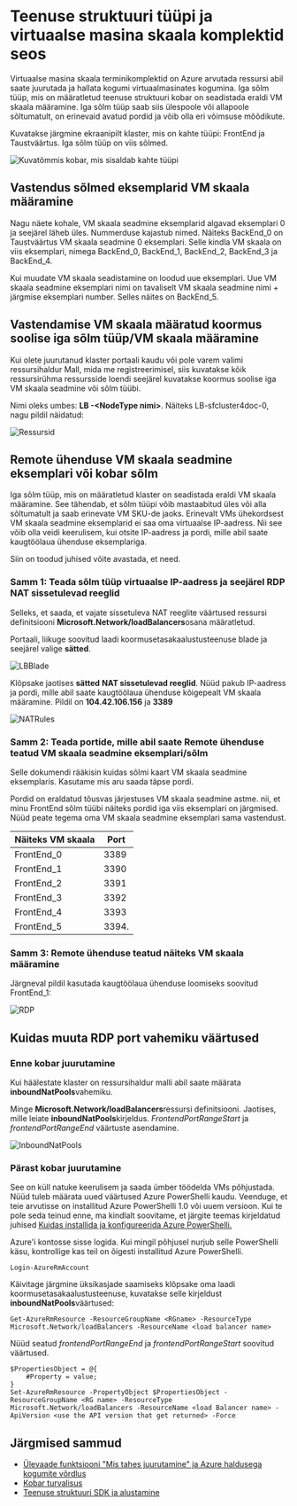 <properties
   pageTitle="Teenuse struktuuri tüüpi ja VM skaala komplektid | Microsoft Azure'i"
   description="Kirjeldatakse, kuidas teenuse struktuuri tüüpi seotud VM skaala komplektid ja kuidas kaugtöölaua ühenduse VM skaala seadmine eksemplari või kobar sõlm."
   services="service-fabric"
   documentationCenter=".net"
   authors="ChackDan"
   manager="timlt"
   editor=""/>

<tags
   ms.service="service-fabric"
   ms.devlang="dotnet"
   ms.topic="article"
   ms.tgt_pltfrm="NA"
   ms.workload="NA"
   ms.date="09/09/2016"
   ms.author="chackdan"/>


# <a name="the-relationship-between-service-fabric-node-types-and-virtual-machine-scale-sets"></a>Teenuse struktuuri tüüpi ja virtuaalse masina skaala komplektid seos

Virtuaalse masina skaala terminikomplektid on Azure arvutada ressursi abil saate juurutada ja hallata kogumi virtuaalmasinates kogumina. Iga sõlm tüüp, mis on määratletud teenuse struktuuri kobar on seadistada eraldi VM skaala määramine. Iga sõlm tüüp saab siis ülespoole või allapoole sõltumatult, on erinevaid avatud pordid ja võib olla eri võimsuse mõõdikute.

Kuvatakse järgmine ekraanipilt klaster, mis on kahte tüüpi: FrontEnd ja Taustväärtus.  Iga sõlm tüüp on viis sõlmed.

![Kuvatõmmis kobar, mis sisaldab kahte tüüpi][NodeTypes]

## <a name="mapping-vm-scale-set-instances-to-nodes"></a>Vastendus sõlmed eksemplarid VM skaala määramine

Nagu näete kohale, VM skaala seadmine eksemplarid algavad eksemplari 0 ja seejärel läheb üles. Nummerduse kajastub nimed. Näiteks BackEnd_0 on Taustväärtus VM skaala seadmine 0 eksemplari. Selle kindla VM skaala on viis eksemplari, nimega BackEnd_0, BackEnd_1, BackEnd_2, BackEnd_3 ja BackEnd_4.

Kui muudate VM skaala seadistamine on loodud uue eksemplari. Uue VM skaala seadmine eksemplari nimi on tavaliselt VM skaala seadmine nimi + järgmise eksemplari number. Selles näites on BackEnd_5.


## <a name="mapping-vm-scale-set-load-balancers-to-each-node-typevm-scale-set"></a>Vastendamise VM skaala määratud koormus soolise iga sõlm tüüp/VM skaala määramine

Kui olete juurutanud klaster portaali kaudu või pole varem valimi ressursihaldur Mall, mida me registreerimisel, siis kuvatakse kõik ressursirühma ressursside loendi seejärel kuvatakse koormus soolise iga VM skaala seadmine või sõlm tüübi.

Nimi oleks umbes: **LB -&lt;NodeType nimi&gt;**. Näiteks LB-sfcluster4doc-0, nagu pildil näidatud:


![Ressursid][Resources]


## <a name="remote-connect-to-a-vm-scale-set-instance-or-a-cluster-node"></a>Remote ühenduse VM skaala seadmine eksemplari või kobar sõlm
Iga sõlm tüüp, mis on määratletud klaster on seadistada eraldi VM skaala määramine.  See tähendab, et sõlm tüüpi võib mastaabitud üles või alla sõltumatult ja saab erinevate VM SKU-de jaoks. Erinevalt VMs ühekordsest VM skaala seadmine eksemplarid ei saa oma virtuaalse IP-aadress. Nii see võib olla veidi keerulisem, kui otsite IP-aadress ja pordi, mille abil saate kaugtöölaua ühenduse eksemplariga.

Siin on toodud juhised võite avastada, et need.

### <a name="step-1-find-out-the-virtual-ip-address-for-the-node-type-and-then-inbound-nat-rules-for-rdp"></a>Samm 1: Teada sõlm tüüp virtuaalse IP-aadress ja seejärel RDP NAT sissetulevad reeglid

Selleks, et saada, et vajate sissetuleva NAT reeglite väärtused ressursi definitsiooni **Microsoft.Network/loadBalancers**osana määratletud.

Portaali, liikuge soovitud laadi koormusetasakaalustusteenuse blade ja seejärel valige **sätted**.

![LBBlade][LBBlade]


Klõpsake jaotises **sätted** **NAT sissetulevad reeglid**. Nüüd pakub IP-aadress ja pordi, mille abil saate kaugtöölaua ühenduse kõigepealt VM skaala määramine. Pildil on **104.42.106.156** ja **3389**

![NATRules][NATRules]

### <a name="step-2-find-out-the-port-that-you-can-use-to-remote-connect-to-the-specific-vm-scale-set-instancenode"></a>Samm 2: Teada portide, mille abil saate Remote ühenduse teatud VM skaala seadmine eksemplari/sõlm

Selle dokumendi rääkisin kuidas sõlmi kaart VM skaala seadmine eksemplaris. Kasutame mis aru saada täpse pordi.

Pordid on eraldatud tõusvas järjestuses VM skaala seadmine astme. nii, et minu FrontEnd sõlm tüübi näiteks pordid iga viis eksemplari on järgmised. Nüüd peate tegema oma VM skaala seadmine eksemplari sama vastendust.

|**Näiteks VM skaala**|**Port**|
|-----------------------|--------------------------|
|FrontEnd_0|3389|
|FrontEnd_1|3390|
|FrontEnd_2|3391|
|FrontEnd_3|3392|
|FrontEnd_4|3393|
|FrontEnd_5|3394.|


### <a name="step-3-remote-connect-to-the-specific-vm-scale-set-instance"></a>Samm 3: Remote ühenduse teatud näiteks VM skaala määramine

Järgneval pildil kasutada kaugtöölaua ühenduse loomiseks soovitud FrontEnd_1:

![RDP][RDP]

## <a name="how-to-change-the-rdp-port-range-values"></a>Kuidas muuta RDP port vahemiku väärtused

### <a name="before-cluster-deployment"></a>Enne kobar juurutamine

Kui häälestate klaster on ressursihaldur malli abil saate määrata **inboundNatPools**vahemiku.

Minge **Microsoft.Network/loadBalancers**ressursi definitsiooni. Jaotises, mille leiate **inboundNatPools**kirjeldus.  *FrontendPortRangeStart* ja *frontendPortRangeEnd* väärtuste asendamine.

![InboundNatPools][InboundNatPools]


### <a name="after-cluster-deployment"></a>Pärast kobar juurutamine
See on küll natuke keerulisem ja saada ümber töödelda VMs põhjustada. Nüüd tuleb määrata uued väärtused Azure PowerShelli kaudu. Veenduge, et teie arvutisse on installitud Azure PowerShelli 1.0 või uuem versioon. Kui te pole seda teinud enne, ma kindlalt soovitame, et järgite teemas kirjeldatud juhised [Kuidas installida ja konfigureerida Azure PowerShelli.](../powershell-install-configure.md)

Azure'i kontosse sisse logida. Kui mingil põhjusel nurjub selle PowerShelli käsu, kontrollige kas teil on õigesti installitud Azure PowerShelli.

```
Login-AzureRmAccount
```

Käivitage järgmine üksikasjade saamiseks klõpsake oma laadi koormusetasakaalustusteenuse, kuvatakse selle kirjeldust **inboundNatPools**väärtused:

```
Get-AzureRmResource -ResourceGroupName <RGname> -ResourceType Microsoft.Network/loadBalancers -ResourceName <load balancer name>
```

Nüüd seatud *frontendPortRangeEnd* ja *frontendPortRangeStart* soovitud väärtused.

```
$PropertiesObject = @{
    #Property = value;
}
Set-AzureRmResource -PropertyObject $PropertiesObject -ResourceGroupName <RG name> -ResourceType Microsoft.Network/loadBalancers -ResourceName <load Balancer name> -ApiVersion <use the API version that get returned> -Force
```


## <a name="next-steps"></a>Järgmised sammud

- [Ülevaade funktsiooni "Mis tahes juurutamine" ja Azure haldusega kogumite võrdlus](service-fabric-deploy-anywhere.md)
- [Kobar turvalisus](service-fabric-cluster-security.md)
- [Teenuse struktuuri SDK ja alustamine](service-fabric-get-started.md)


<!--Image references-->
[NodeTypes]: ./media/service-fabric-cluster-nodetypes/NodeTypes.png
[Resources]: ./media/service-fabric-cluster-nodetypes/Resources.png
[InboundNatPools]: ./media/service-fabric-cluster-nodetypes/InboundNatPools.png
[LBBlade]: ./media/service-fabric-cluster-nodetypes/LBBlade.png
[NATRules]: ./media/service-fabric-cluster-nodetypes/NATRules.png
[RDP]: ./media/service-fabric-cluster-nodetypes/RDP.png
